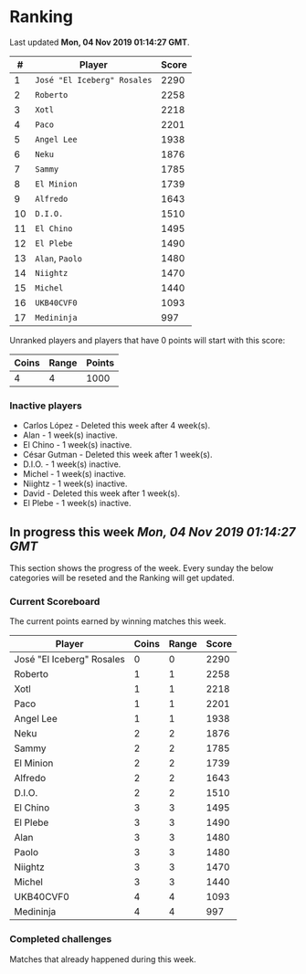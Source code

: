 # Ranking

Last updated **Mon, 04 Nov 2019 01:14:27 GMT**.

|#|Player|Score|
|-|------|-----|
|1|`José "El Iceberg" Rosales`|2290|
|2|`Roberto`|2258|
|3|`Xotl`|2218|
|4|`Paco`|2201|
|5|`Angel Lee`|1938|
|6|`Neku`|1876|
|7|`Sammy`|1785|
|8|`El Minion`|1739|
|9|`Alfredo`|1643|
|10|`D.I.O.`|1510|
|11|`El Chino`|1495|
|12|`El Plebe`|1490|
|13|`Alan`, `Paolo`|1480|
|14|`Niightz`|1470|
|15|`Michel`|1440|
|16|`UKB40CVF0`|1093|
|17|`Medininja`|997|

Unranked players and players that have 0 points will start with this score:

|Coins|Range|Points|
|-----|-----|------|
|4|4|1000|

### Inactive players
* Carlos López - Deleted this week after 4 week(s).
* Alan - 1 week(s) inactive.
* El Chino - 1 week(s) inactive.
* César Gutman - Deleted this week after 1 week(s).
* D.I.O. - 1 week(s) inactive.
* Michel - 1 week(s) inactive.
* Niightz - 1 week(s) inactive.
* David - Deleted this week after 1 week(s).
* El Plebe - 1 week(s) inactive.

## In progress this week *Mon, 04 Nov 2019 01:14:27 GMT*
This section shows the progress of the week. Every sunday the below categories will be reseted and the Ranking will get updated.

### Current Scoreboard
The current points earned by winning matches this week.

|Player|Coins|Range|Score|
|------|-----|-----|-----|
|José "El Iceberg" Rosales|0|0|2290|
|Roberto|1|1|2258|
|Xotl|1|1|2218|
|Paco|1|1|2201|
|Angel Lee|1|1|1938|
|Neku|2|2|1876|
|Sammy|2|2|1785|
|El Minion|2|2|1739|
|Alfredo|2|2|1643|
|D.I.O.|2|2|1510|
|El Chino|3|3|1495|
|El Plebe|3|3|1490|
|Alan|3|3|1480|
|Paolo|3|3|1480|
|Niightz|3|3|1470|
|Michel|3|3|1440|
|UKB40CVF0|4|4|1093|
|Medininja|4|4|997|

### Completed challenges
Matches that already happened during this week.


